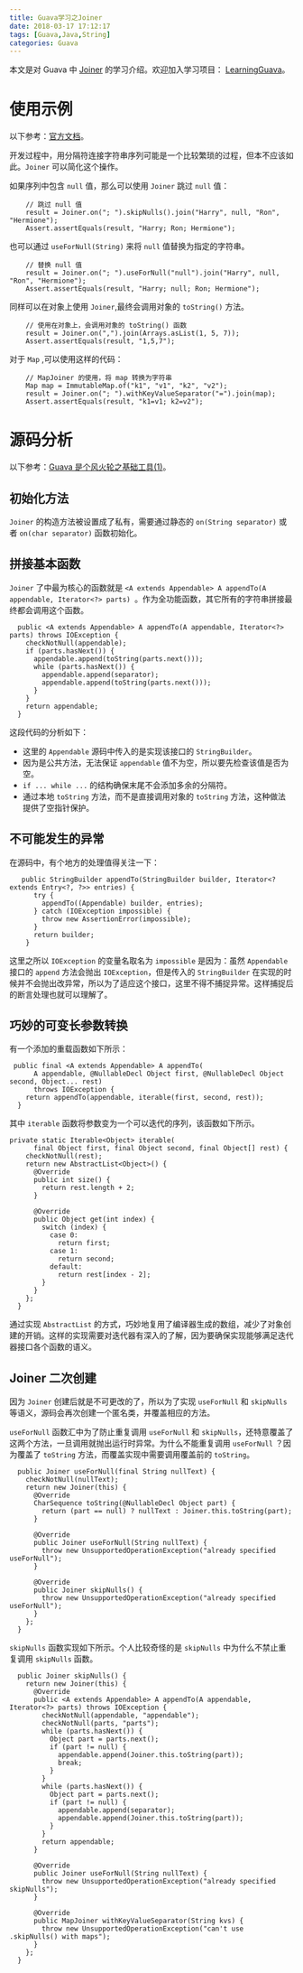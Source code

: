```yaml
---
title: Guava学习之Joiner
date: 2018-03-17 17:12:17
tags: [Guava,Java,String] 
categories: Guava
---
```


本文是对 Guava 中 [Joiner](http://google.github.io/guava/releases/snapshot/api/docs/com/google/common/base/Joiner.html) 的学习介绍。欢迎加入学习项目： [LearningGuava](https://github.com/JavaMilk/LearningGuava)。

<!-- more -->

# 使用示例
以下参考：[官方文档](https://github.com/google/guava/wiki/StringsExplained#joiner)。

开发过程中，用分隔符连接字符串序列可能是一个比较繁琐的过程，但本不应该如此。`Joiner` 可以简化这个操作。

如果序列中包含 `null` 值，那么可以使用 `Joiner` 跳过 `null` 值： 
```
    // 跳过 null 值
    result = Joiner.on("; ").skipNulls().join("Harry", null, "Ron", "Hermione");
    Assert.assertEquals(result, "Harry; Ron; Hermione");
```

也可以通过 `useForNull(String)` 来将 `null` 值替换为指定的字符串。
```
    // 替换 null 值
    result = Joiner.on("; ").useForNull("null").join("Harry", null, "Ron", "Hermione");
    Assert.assertEquals(result, "Harry; null; Ron; Hermione");
```

同样可以在对象上使用 `Joiner`,最终会调用对象的 `toString()` 方法。
```
    // 使用在对象上，会调用对象的 toString() 函数
    result = Joiner.on(",").join(Arrays.asList(1, 5, 7));
    Assert.assertEquals(result, "1,5,7");
```

对于 `Map` ,可以使用这样的代码：
```
    // MapJoiner 的使用，将 map 转换为字符串
    Map map = ImmutableMap.of("k1", "v1", "k2", "v2");
    result = Joiner.on("; ").withKeyValueSeparator("=").join(map);
    Assert.assertEquals(result, "k1=v1; k2=v2");
```

# 源码分析
以下参考：[Guava 是个风火轮之基础工具(1)](http://www.importnew.com/15221.html)。

## 初始化方法
`Joiner` 的构造方法被设置成了私有，需要通过静态的 `on(String separator)` 或者 `on(char separator)` 函数初始化。 

## 拼接基本函数
`Joiner` 了中最为核心的函数就是 `<A extends Appendable> A appendTo(A appendable, Iterator<?> parts) `。作为全功能函数，其它所有的字符串拼接最终都会调用这个函数。

```
  public <A extends Appendable> A appendTo(A appendable, Iterator<?> parts) throws IOException {
    checkNotNull(appendable);
    if (parts.hasNext()) {
      appendable.append(toString(parts.next()));
      while (parts.hasNext()) {
        appendable.append(separator);
        appendable.append(toString(parts.next()));
      }
    }
    return appendable;
  }
```

这段代码的分析如下：
* 这里的 `Appendable` 源码中传入的是实现该接口的 `StringBuilder`。
* 因为是公共方法，无法保证 `appendable` 值不为空，所以要先检查该值是否为空。
* `if ... while ...` 的结构确保末尾不会添加多余的分隔符。
* 通过本地 `toString` 方法，而不是直接调用对象的 `toString` 方法，这种做法提供了空指针保护。

##  不可能发生的异常
在源码中，有个地方的处理值得关注一下：
```
   public StringBuilder appendTo(StringBuilder builder, Iterator<? extends Entry<?, ?>> entries) {
      try {
        appendTo((Appendable) builder, entries);
      } catch (IOException impossible) {
        throw new AssertionError(impossible);
      }
      return builder;
    }
```

这里之所以 `IOException` 的变量名取名为 `impossible` 是因为：虽然 `Appendable` 接口的 `append` 方法会抛出 `IOException`，但是传入的 `StringBuilder` 在实现的时候并不会抛出改异常，所以为了适应这个接口，这里不得不捕捉异常。这样捕捉后的断言处理也就可以理解了。

## 巧妙的可变长参数转换
有一个添加的重载函数如下所示：
```
 public final <A extends Appendable> A appendTo(
      A appendable, @NullableDecl Object first, @NullableDecl Object second, Object... rest)
      throws IOException {
    return appendTo(appendable, iterable(first, second, rest));
  }
```

其中 `iterable` 函数将参数变为一个可以迭代的序列，该函数如下所示。
```
private static Iterable<Object> iterable(
      final Object first, final Object second, final Object[] rest) {
    checkNotNull(rest);
    return new AbstractList<Object>() {
      @Override
      public int size() {
        return rest.length + 2;
      }

      @Override
      public Object get(int index) {
        switch (index) {
          case 0:
            return first;
          case 1:
            return second;
          default:
            return rest[index - 2];
        }
      }
    };
  }
```

通过实现 `AbstractList` 的方式，巧妙地复用了编译器生成的数组，减少了对象创建的开销。这样的实现需要对迭代器有深入的了解，因为要确保实现能够满足迭代器接口各个函数的语义。

##  Joiner 二次创建
因为 `Joiner` 创建后就是不可更改的了，所以为了实现 `useForNull` 和 `skipNulls` 等语义，源码会再次创建一个匿名类，并覆盖相应的方法。 

`useForNull` 函数汇中为了防止重复调用 `useForNull` 和 `skipNulls`，还特意覆盖了这两个方法，一旦调用就抛出运行时异常。为什么不能重复调用 `useForNull` ？因为覆盖了 `toString` 方法，而覆盖实现中需要调用覆盖前的 `toString`。
```
  public Joiner useForNull(final String nullText) {
    checkNotNull(nullText);
    return new Joiner(this) {
      @Override
      CharSequence toString(@NullableDecl Object part) {
        return (part == null) ? nullText : Joiner.this.toString(part);
      }

      @Override
      public Joiner useForNull(String nullText) {
        throw new UnsupportedOperationException("already specified useForNull");
      }

      @Override
      public Joiner skipNulls() {
        throw new UnsupportedOperationException("already specified useForNull");
      }
    };
  }
```

`skipNulls` 函数实现如下所示。个人比较奇怪的是 `skipNulls` 中为什么不禁止重复调用 `skipNulls` 函数。
```
  public Joiner skipNulls() {
    return new Joiner(this) {
      @Override
      public <A extends Appendable> A appendTo(A appendable, Iterator<?> parts) throws IOException {
        checkNotNull(appendable, "appendable");
        checkNotNull(parts, "parts");
        while (parts.hasNext()) {
          Object part = parts.next();
          if (part != null) {
            appendable.append(Joiner.this.toString(part));
            break;
          }
        }
        while (parts.hasNext()) {
          Object part = parts.next();
          if (part != null) {
            appendable.append(separator);
            appendable.append(Joiner.this.toString(part));
          }
        }
        return appendable;
      }

      @Override
      public Joiner useForNull(String nullText) {
        throw new UnsupportedOperationException("already specified skipNulls");
      }

      @Override
      public MapJoiner withKeyValueSeparator(String kvs) {
        throw new UnsupportedOperationException("can't use .skipNulls() with maps");
      }
    };
  }
```